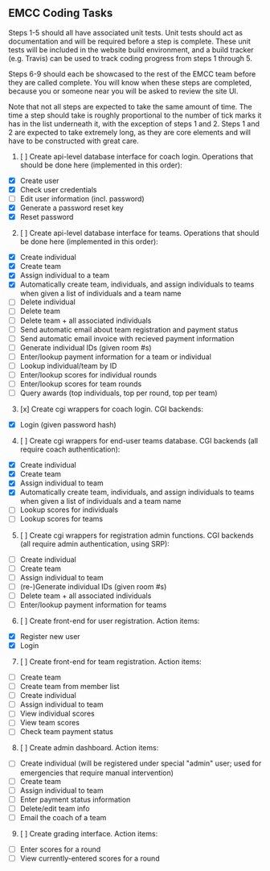 EMCC Coding Tasks
------------------
Steps 1-5 should all have associated unit tests. Unit tests should act as documentation and will be required before a step is complete. These unit tests will be included in the website build environment, and a build tracker (e.g. Travis) can be used to track coding progress from steps 1 through 5.

Steps 6-9 should each be showcased to the rest of the EMCC team before they are called complete. You will know when these steps are completed, because you or someone near you will be asked to review the site UI.

Note that not all steps are expected to take the same amount of time. The time a step should take is roughly proportional to the number of tick marks it has in the list underneath it, with the exception of steps 1 and 2. Steps 1 and 2 are expected to take extremely long, as they are core elements and will have to be constructed with great care.


1. [ ] Create api-level database interface for coach login. Operations that should be done here (implemented in this order):
  - [x] Create user
  - [x] Check user credentials
  - [ ] Edit user information (incl. password)
  - [x] Generate a password reset key
  - [x] Reset password

2. [ ] Create api-level database interface for teams. Operations that should be done here (implemented in this order):
  - [x] Create individual
  - [x] Create team
  - [x] Assign individual to a team
  - [x] Automatically create team, individuals, and assign individuals to teams when given a list of individuals and a team name
  - [ ] Delete individual
  - [ ] Delete team
  - [ ] Delete team + all associated individuals
  - [ ] Send automatic email about team registration and payment status
  - [ ] Send automatic email invoice with recieved payment information
  - [ ] Generate individual IDs (given room #s)
  - [ ] Enter/lookup payment information for a team or individual
  - [ ] Lookup individual/team by ID
  - [ ] Enter/lookup scores for individual rounds
  - [ ] Enter/lookup scores for team rounds
  - [ ] Query awards (top individuals, top per round, top per team)

3. [x] Create cgi wrappers for coach login. CGI backends:
  - [x] Login (given password hash)

4. [ ] Create cgi wrappers for end-user teams database. CGI backends (all require coach authentication):
  - [x] Create individual
  - [x] Create team
  - [x] Assign individual to team
  - [x] Automatically create team, individuals, and assign individuals to teams when given a list of individuals and a team name
  - [ ] Lookup scores for individuals
  - [ ] Lookup scores for teams

5. [ ] Create cgi wrappers for registration admin functions. CGI backends (all require admin authentication, using SRP):
  - [ ] Create individual
  - [ ] Create team
  - [ ] Assign individual to team
  - [ ] \(re-\)Generate individual IDs (given room #s)
  - [ ] Delete team + all associated individuals
  - [ ] Enter/lookup payment information for teams

6. [ ] Create front-end for user registration. Action items:
  - [x] Register new user
  - [x] Login

7. [ ] Create front-end for team registration. Action items:
  - [ ] Create team
  - [ ] Create team from member list
  - [ ] Create individual
  - [ ] Assign individual to team
  - [ ] View individual scores
  - [ ] View team scores
  - [ ] Check team payment status

8. [ ] Create admin dashboard. Action items:
  - [ ] Create individual (will be registered under special "admin" user; used for emergencies that require manual intervention)
  - [ ] Create team
  - [ ] Assign individual to team
  - [ ] Enter payment status information
  - [ ] Delete/edit team info
  - [ ] Email the coach of a team

9. [ ] Create grading interface. Action items:
  - [ ] Enter scores for a round
  - [ ] View currently-entered scores for a round
